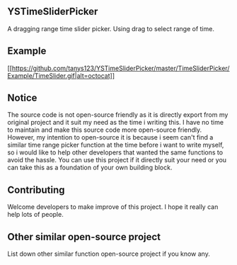 ## YSTimeSliderPicker
A dragging range time slider picker. Using drag to select range of time.

## Example
[[https://github.com/tanys123/YSTimeSliderPicker/master/TimeSliderPicker/Example/TimeSlider.gif|alt=octocat]]

## Notice
The source code is not open-source friendly as it is directly export from my original project and it suit my need as the time i writing this. I have no time to maintain and make this source code more open-source friendly. However, my intention to open-source it is because i seem can't find a similar time range picker function at the time before i want to write myself, so i would like to help other developers that wanted the same functions to avoid the hassle. You can use this project if it directly suit your need or you can take this as a foundation of your own building block.

## Contributing
Welcome developers to make improve of this project. I hope it really can help lots of people.

## Other similar open-source project
List down other similar function open-source project if you know any.
